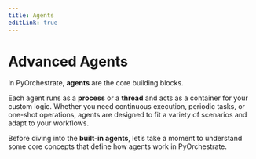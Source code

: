 ```yaml
---
title: Agents
editLink: true
---
```


# Advanced Agents

In PyOrchestrate, **agents** are the core building blocks. 

Each agent runs as a **process** or a **thread** and acts as a container for your custom logic. Whether you need continuous execution, periodic tasks, or one-shot operations, agents are designed to fit a variety of scenarios and adapt to your workflows.

Before diving into the **built-in agents**, let’s take a moment to understand some core concepts that define how agents work in PyOrchestrate.